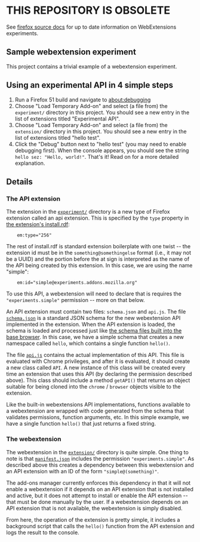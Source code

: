 # THIS REPOSITORY IS OBSOLETE

See [firefox source docs](http://firefox-source-docs.mozilla.org/toolkit/components/extensions/webextensions/index.html) for up to date information on WebExtensions experiments.

## Sample webextension experiment

This project contains a trivial example of a webextension experiment.

## Using an experimental API in 4 simple steps

1. Run a Firefox 51 build and navigate to [about:debugging](about:debugging)
2. Choose "Load Temporary Add-on" and select (a file from) the
   `experiment/` directory in this project.  You should see
   a new entry in the list of extensions titled "Experimental API".
3. Choose "Load Temporary Add-on" and select (a file from) the
   `extension/` directory in this project.  You should see a new entry
   in the list of extensions titled "hello test".
4. Click the "Debug" button next to "hello test" (you may need to
   enable debugging first).  When the console appears, you should see
   the string `hello sez: "Hello, world!"`.  That's it!  Read on for
   a more detailed explanation.

## Details

### The API extension

The extension in the [`experiment/`](experiment)
directory is a new type of Firefox extension called an api extension.
This is specified by the `type` property in
[the extension's install.rdf](experiment/install.rdf):

```
    em:type="256"
```

The rest of install.rdf is standard extension boilerplate with one
twist -- the extension id must be in the `something@somethingelse`
format (i.e., it may not be a UUID) and the portion before the at sign
is interpreted as the name of the API being created by this extension.
In this case, we are using the name "simple":

```
    em:id="simple@experiments.addons.mozilla.org"
```

To use this API, a webextension will need to declare that is requires
the `"experiments.simple"` permission -- more on that below.

An API extension must contain two files: `schema.json` and `api.js`.
The file [`schema.json`](experiment/schema.json)
is a standard JSON schema for the new
webextension API implemented in the extension.
When the API extension is loaded, the schema is loaded and processed
just like
[the schema files built into the base browser](https://dxr.mozilla.org/mozilla-central/source/toolkit/components/extensions/schemas).
In this case, we have a simple schema that creates
a new namespace called `hello`, which contains a single function `hello()`.

The file [`api.js`](experiment/api.js)
contains the actual implementation of this API.
This file is evaluated with Chrome privileges, and after it is evaluated,
it should create a new class called `API`.  A new instance of this
class will be created every time an extension that uses this API
(by declaring the permission described above).  This class should
include a method `getAPI()` that returns an object suitable for
being cloned into the `chrome` / `browser` objects visible to the
extension.

Like the built-in webextensions API implementations, functions
available to a webextension are wrapped with code generated from
the schema that validates permissions, function arguments, etc.
In this simple example, we have a single function `hello()` that just
returns a fixed string.

### The webextension

The webextension in the [`extension/`](extension) directory
is quite simple.
One thing to note is that [`manifest.json`](extension/manifest.json)
includes the permission `"experiments.simple"`.
As described above this creates a dependency between this webextension
and an API extension with an ID of the form `"simple@(something)"`.

The add-ons manager currently enforces this dependency in that it will
not enable a webextension if it depends on an API extension that is
not installed and active, but it does not attempt to install or enable
the API extension -- that must be done manually by the user.  If a
webextension depends on an API extension that is not available, the
webextension is simply disabled.

From here, the operation of the extension is pretty simple, it
includes a background script that calls the `hello()` function from
the API extension and logs the result to the console.

